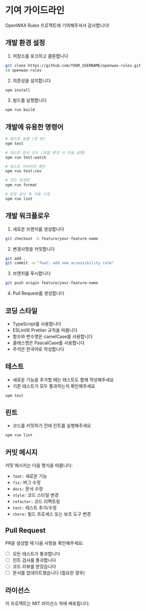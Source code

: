 # 기여 가이드라인

OpenWAX Rules 프로젝트에 기여해주셔서 감사합니다!

## 개발 환경 설정

1. 저장소를 포크하고 클론합니다

```bash
git clone https://github.com/YOUR_USERNAME/openwax-rules.git
cd openwax-rules
```

2. 의존성을 설치합니다

```bash
npm install
```

3. 빌드를 실행합니다

```bash
npm run build
```

## 개발에 유용한 명령어

```bash
# 테스트 실행 (한 번)
npm test

# 테스트 감시 모드 (파일 변경 시 자동 실행)
npm run test:watch

# 테스트 커버리지 확인
npm run test:cov

# 코드 포맷팅
npm run format

# 린트 검사 및 자동 수정
npm run lint
```

## 개발 워크플로우

1. 새로운 브랜치를 생성합니다

```bash
git checkout -b feature/your-feature-name
```

2. 변경사항을 커밋합니다

```bash
git add .
git commit -m "feat: add new accessibility rule"
```

3. 브랜치를 푸시합니다

```bash
git push origin feature/your-feature-name
```

4. Pull Request를 생성합니다

## 코딩 스타일

- TypeScript를 사용합니다
- ESLint와 Prettier 규칙을 따릅니다
- 함수와 변수명은 camelCase를 사용합니다
- 클래스명은 PascalCase를 사용합니다
- 주석은 한국어로 작성합니다

## 테스트

- 새로운 기능을 추가할 때는 테스트도 함께 작성해주세요
- 기존 테스트가 모두 통과하는지 확인해주세요

```bash
npm test
```

## 린트

- 코드를 커밋하기 전에 린트를 실행해주세요

```bash
npm run lint
```

## 커밋 메시지

커밋 메시지는 다음 형식을 따릅니다:

- `feat:` 새로운 기능
- `fix:` 버그 수정
- `docs:` 문서 수정
- `style:` 코드 스타일 변경
- `refactor:` 코드 리팩토링
- `test:` 테스트 추가/수정
- `chore:` 빌드 프로세스 또는 보조 도구 변경

## Pull Request

PR을 생성할 때 다음 사항을 확인해주세요:

- [ ] 모든 테스트가 통과합니다
- [ ] 린트 검사를 통과합니다
- [ ] 코드 리뷰를 받았습니다
- [ ] 문서를 업데이트했습니다 (필요한 경우)

## 라이선스

이 프로젝트는 MIT 라이선스 하에 배포됩니다.

